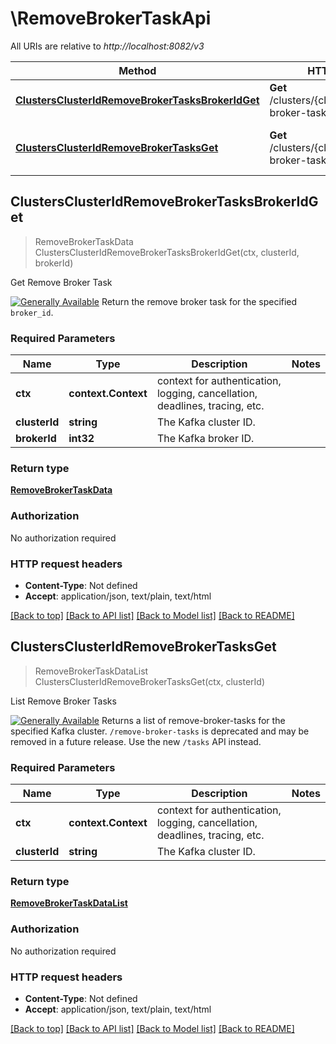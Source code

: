 # \RemoveBrokerTaskApi

All URIs are relative to *http://localhost:8082/v3*

Method | HTTP request | Description
------------- | ------------- | -------------
[**ClustersClusterIdRemoveBrokerTasksBrokerIdGet**](RemoveBrokerTaskApi.md#ClustersClusterIdRemoveBrokerTasksBrokerIdGet) | **Get** /clusters/{cluster_id}/remove-broker-tasks/{broker_id} | Get Remove Broker Task
[**ClustersClusterIdRemoveBrokerTasksGet**](RemoveBrokerTaskApi.md#ClustersClusterIdRemoveBrokerTasksGet) | **Get** /clusters/{cluster_id}/remove-broker-tasks | List Remove Broker Tasks



## ClustersClusterIdRemoveBrokerTasksBrokerIdGet

> RemoveBrokerTaskData ClustersClusterIdRemoveBrokerTasksBrokerIdGet(ctx, clusterId, brokerId)

Get Remove Broker Task

[![Generally Available](https://img.shields.io/badge/Lifecycle%20Stage-Generally%20Available-%2345c6e8)](#section/Versioning/API-Lifecycle-Policy)  Return the remove broker task for the specified ``broker_id``.

### Required Parameters


Name | Type | Description  | Notes
------------- | ------------- | ------------- | -------------
**ctx** | **context.Context** | context for authentication, logging, cancellation, deadlines, tracing, etc.
**clusterId** | **string**| The Kafka cluster ID. | 
**brokerId** | **int32**| The Kafka broker ID. | 

### Return type

[**RemoveBrokerTaskData**](RemoveBrokerTaskData.md)

### Authorization

No authorization required

### HTTP request headers

- **Content-Type**: Not defined
- **Accept**: application/json, text/plain, text/html

[[Back to top]](#) [[Back to API list]](../README.md#documentation-for-api-endpoints)
[[Back to Model list]](../README.md#documentation-for-models)
[[Back to README]](../README.md)


## ClustersClusterIdRemoveBrokerTasksGet

> RemoveBrokerTaskDataList ClustersClusterIdRemoveBrokerTasksGet(ctx, clusterId)

List Remove Broker Tasks

[![Generally Available](https://img.shields.io/badge/Lifecycle%20Stage-Generally%20Available-%2345c6e8)](#section/Versioning/API-Lifecycle-Policy)  Returns a list of remove-broker-tasks for the specified Kafka cluster. ``/remove-broker-tasks`` is deprecated and may be removed in a future release. Use the new ``/tasks`` API instead.

### Required Parameters


Name | Type | Description  | Notes
------------- | ------------- | ------------- | -------------
**ctx** | **context.Context** | context for authentication, logging, cancellation, deadlines, tracing, etc.
**clusterId** | **string**| The Kafka cluster ID. | 

### Return type

[**RemoveBrokerTaskDataList**](RemoveBrokerTaskDataList.md)

### Authorization

No authorization required

### HTTP request headers

- **Content-Type**: Not defined
- **Accept**: application/json, text/plain, text/html

[[Back to top]](#) [[Back to API list]](../README.md#documentation-for-api-endpoints)
[[Back to Model list]](../README.md#documentation-for-models)
[[Back to README]](../README.md)

